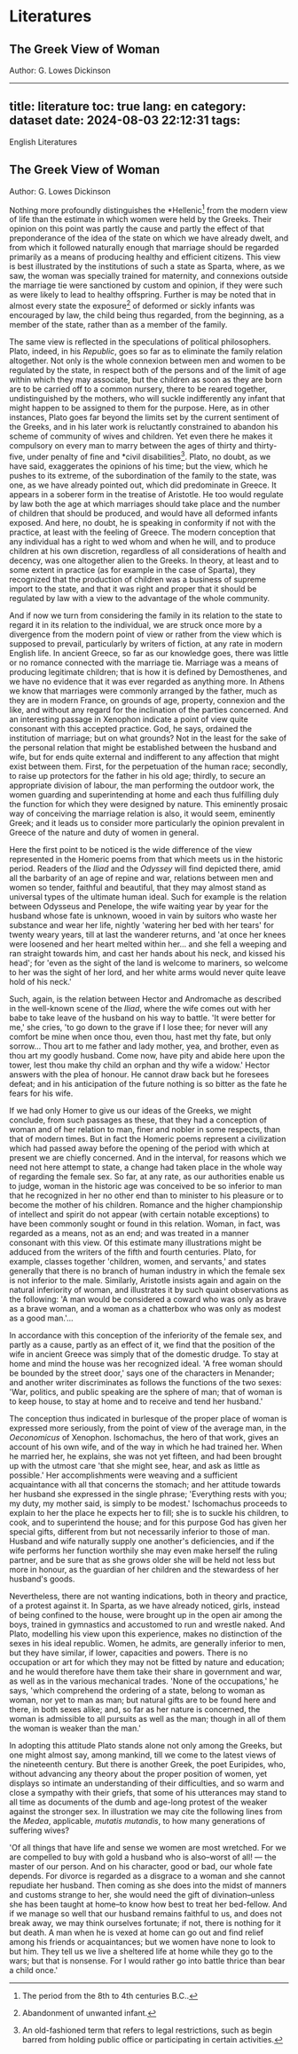 # Literatures

## The Greek View of Woman

Author: G. Lowes Dickinson

---
title: literature
toc: true
lang: en
category: dataset
date: 2024-08-03 22:12:31
tags:
---

English Literatures

<!-- more -->

<style>
article.article .content {
    font-family: KaTeX_Main, FZYaSongS-R-GB, serif;
    font-size: 18px;
    word-spacing: 2px;
}
</style>

## The Greek View of Woman

Author: G. Lowes Dickinson

Nothing more profoundly distinguishes the \*Hellenic[^1] from the modern view of life than the estimate in which women were held by the Greeks. Their opinion on this point was partly the cause and partly the effect of that preponderance of the idea of the state on which we have already dwelt, and from which it followed naturally enough that marriage should be regarded primarily as a means of producing healthy and efficient citizens. This view is best illustrated by the institutions of such a state as Sparta, where, as we saw, the woman was specially trained for maternity, and connexions outside the marriage tie were sanctioned by custom and opinion, if they were such as were likely to lead to healthy offspring. Further is may be noted that in almost every state the exposure[^2] of deformed or sickly infants was encouraged by law, the child being thus regarded, from the beginning, as a member of the state, rather than as a member of the family.

The same view is reflected in the speculations of political philosophers. Plato, indeed, in his *Republic*, goes so far as to eliminate the family relation altogether. Not only is the whole connexion between men and women to be regulated by the state, in respect both of the persons and of the limit of age within which they may associate, but the children as soon as they are born are to be carried off to a common nursery, there to be reared together, undistinguished by the mothers, who will suckle indifferently any infant that might happen to be assigned to them for the purpose. Here, as in other instances, Plato goes far beyond the limits set by the current sentiment of the Greeks, and in his later work is reluctantly constrained to abandon his scheme of community of wives and children. Yet even there he makes it compulsory on every man to marry between the ages of thirty and thirty-five, under penalty of fine and \*civil disabilities[^3]. Plato, no doubt, as we have said, exaggerates the opinions of his time; but the view, which he pushes to its extreme, of the subordination of the family to the state, was one, as we have already pointed out, which did predominate in Greece. It appears in a soberer form in the treatise of Aristotle. He too would regulate by law both the age at which marriages should take place and the number of children that should be produced, and would have all deformed infants exposed. And here, no doubt, he is speaking in conformity if not with the practice, at least with the feeling of Greece. The modern conception that any individual has a right to wed whom and when he will, and to produce children at his own discretion, regardless of all considerations of health and decency, was one altogether alien to the Greeks. In theory, at least and to some extent in practice (as for example in the case of Sparta), they recognized that the production of children was a business of supreme import to the state, and that it was right and proper that it should be regulated by law with a view to the advantage of the whole community.

And if now we turn from considering the family in its relation to the state to regard it in its relation to the individual, we are struck once more by a divergence from the modern point of view or rather from the view which is supposed to prevail, particularly by writers of fiction, at any rate in modern English life. In ancient Greece, so far as our knowledge goes, there was little or no romance connected with the marriage tie. Marriage was a means of producing legitimate children; that is how it is defined by Demosthenes, and we have no evidence that it was ever regarded as anything more. In Athens we know that marriages were commonly arranged by the father, much as they are in modern France, on grounds of age, property, connexion and the like, and without any regard for the inclination of the parties concerned. And an interesting passage in Xenophon indicate a point of view quite consonant with this accepted practice. God, he says, ordained the institution of marriage; but on what grounds? Not in the least for the sake of the personal relation that might be established between the husband and wife, but for ends quite external and indifferent to any affection that might exist between them. First, for the perpetuation of the human race; secondly, to raise up protectors for the father in his old age; thirdly, to secure an appropriate division of labour, the man performing the outdoor work, the women guarding and superintending at home and each thus fulfilling duly the function for which they were designed by nature. This eminently prosaic way of conceiving the marriage relation is also, it would seem, eminently Greek; and it leads us to consider more particularly the opinion prevalent in Greece of the nature and duty of women in general.

Here the first point to be noticed is the wide difference of the view represented in the Homeric poems from that which meets us in the historic period. Readers of the *Iliad* and the *Odyssey* will find depicted there, amid all the barbarity of an age of repine and war, relations between men and women so tender, faithful and beautiful, that they may almost stand as universal types of the ultimate human ideal. Such for example is the relation between Odysseus and Penelope, the wife waiting year by year for the husband whose fate is unknown, wooed in vain by suitors who waste her substance and wear her life, nightly 'watering her bed with her tears' for twenty weary years, till at last the wanderer returns, and 'at once her knees were loosened and her heart melted within her... and she fell a weeping and ran straight towards him, and cast her hands about his neck, and kissed his head'; for 'even as the sight of the land is welcome to mariners, so welcome to her was the sight of her lord, and her white arms would never quite leave hold of his neck.'

Such, again, is the relation between Hector and Andromache as described in the well-known scene of the *Iliad*, where the wife comes out with her babe to take leave of the husband on his way to battle. 'It were better for me,' she cries, 'to go down to the grave if I lose thee; for never will any comfort be mine when once thou, even thou, hast met thy fate, but only sorrow... Thou art to me father and lady mother, yea, and brother, even as thou art my goodly husband. Come now, have pity and abide here upon the tower, lest thou make thy child an orphan and thy wife a widow.' Hector answers with the plea of honour. He cannot draw back but he foresees defeat; and in his anticipation of the future nothing is so bitter as the fate he fears for his wife.

If we had only Homer to give us our ideas of the Greeks, we might conclude, from such passages as these, that they had a conception of woman and of her relation to man, finer and nobler in some respects, than that of modern times. But in fact the Homeric poems represent a civilization which had passed away before the opening of the period with which at present we are chiefly concerned. And in the interval, for reasons which we need not here attempt to state, a change had taken place in the whole way of regarding the female sex. So far, at any rate, as our authorities enable us to judge, woman in the historic age was conceived to be so inferior to man that he recognized in her no other end than to minister to his pleasure or to become the mother of his children. Romance and the higher championship of intellect and spirit do not appear (with certain notable exceptions) to have been commonly sought or found in this relation. Woman, in fact, was regarded as a means, not as an end; and was treated in a manner consonant with this view. Of this estimate many illustrations might be adduced from the writers of the fifth and fourth centuries. Plato, for example, classes together 'children, women, and servants,' and states generally that there is no branch of human industry in which the female sex is not inferior to the male. Similarly, Aristotle insists again and again on the natural inferiority of woman, and illustrates it by such quaint observations as the following: 'A man would be considered a coward who was only as brave as a brave woman, and a woman as a chatterbox who was only as modest as a good man.'...

In accordance with this conception of the inferiority of the female sex, and partly as a cause, partly as an effect of it, we find that the position of the wife in ancient Greece was simply that of the domestic drudge. To stay at home and mind the house was her recognized ideal. 'A free woman should be bounded by the street door,' says one of the characters in Menander; and another writer discriminates as follows the functions of the two sexes: 'War, politics, and public speaking are the sphere of man; that of woman is to keep house, to stay at home and to receive and tend her husband.'

The conception thus indicated in burlesque of the proper place of woman is expressed more seriously, from the point of view of the average man, in the *Oeconomicus* of Xenophon. Ischomachus, the hero of that work, gives an account of his own wife, and of the way in which he had trained her. When he married her, he explains, she was not yet fifteen, and had been brought up with the utmost care 'that she might see, hear, and ask as little as possible.' Her accomplishments were weaving and a sufficient acquaintance with all that concerns the stomach; and her attitude towards her husband she expressed in the single phrase; 'Everything rests with you; my duty, my mother said, is simply to be modest.' Ischomachus proceeds to explain to her the place he expects her to fill; she is to suckle his children, to cook, and to superintend the house; and for this purpose God has given her special gifts, different from but not necessarily inferior to those of man. Husband and wife naturally supply one another's deficiencies, and if the wife performs her function worthily she may even make herself the ruling partner, and be sure that as she grows older she will be held not less but more in honour, as the guardian of her children and the stewardess of her husband's goods.

Nevertheless, there are not wanting indications, both in theory and practice, of a protest against it. In Sparta, as we have already noticed, girls, instead of being confined to the house, were brought up in the open air among the boys, trained in gymnastics and accustomed to run and wrestle naked. And Plato, modelling his view upon this experience, makes no distinction of the sexes in his ideal republic. Women, he admits, are generally inferior to men, but they have similar, if lower, capacities and powers. There is no occupation or art for which they may not be fitted by nature and education; and he would therefore have them take their share in government and war, as well as in the various mechanical trades. 'None of the occupations,' he says, 'which comprehend the ordering of a state, belong to woman as woman, nor yet to man as man; but natural gifts are to be found here and there, in both sexes alike; and, so far as her nature is concerned, the woman is admissible to all pursuits as well as the man; though in all of them the woman is weaker than the man.'

In adopting this attitude Plato stands alone not only among the Greeks, but one might almost say, among mankind, till we come to the latest views of the nineteenth century. But there is another Greek, the poet Euripides, who, without advancing any theory about the proper position of women, yet displays so intimate an understanding of their difficulties, and so warm and close a sympathy with their griefs, that some of his utterances may stand to all time as documents of the dumb and age-long protest of the weaker against the stronger sex. In illustration we may cite the following lines from the *Medea*, applicable, *mutatis mutandis*, to how many generations of suffering wives?

'Of all things that have life and sense we women are most wretched. For we are compelled to buy with gold a husband who is also&ndash;worst of all! &mdash; the master of our person. And on his character, good or bad, our whole fate depends. For divorce is regarded as a disgrace to a woman and she cannot repudiate her husband. Then coming as she does into the midst of manners and customs strange to her, she would need the gift of divination&ndash;unless she has been taught at home&ndash;to know how best to treat her bed-fellow. And if we manage so well that our husband remains faithful to us, and does not break away, we may think ourselves fortunate; if not, there is nothing for it but death. A man when he is vexed at home can go out and find relief among his friends or acquaintances; but we women have none to look to but him. They tell us we live a sheltered life at home while they go to the wars; but that is nonsense. For I would rather go into battle thrice than bear a child once.'

[^1]: The period from the 8th to 4th centuries B.C..
[^2]: Abandonment of unwanted infant.
[^3]: An old-fashioned term that refers to legal restrictions, such as begin barred from holding public office or participating in certain activities.

